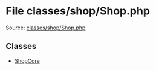 File classes/shop/Shop.php
=========

Source: [classes/shop/Shop.php](https://github.com/PrestaShop/PrestaShop/blob/1.6.0.3/classes/shop/Shop.php)


Classes
-------

* [ShopCore](class.ShopCore.md)


